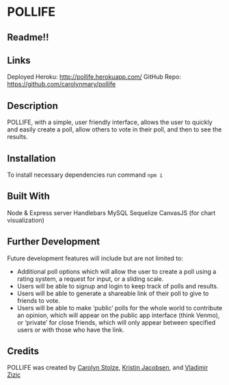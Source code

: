 # POLLIFE
## Readme!!

## Links
Deployed Heroku: http://pollife.herokuapp.com/
GitHub Repo: https://github.com/carolynmary/pollife

## Description
POLLIFE, with a simple, user friendly interface, allows the user to quickly and easily create a poll, allow others to vote in their poll, and then to see the results.

## Installation
To install necessary dependencies run command `npm i`

## Built With
Node & Express server
Handlebars
MySQL
Sequelize
CanvasJS (for chart visualization)

## Further Development
Future development features will include but are not limited to:

- Additional poll options which will allow the user to create a poll using a rating system, a request for input, or a sliding scale. 
- Users will be able to signup and login to keep track of polls and results. 
- Users will be able to generate a shareable link of their poll to give to friends to vote. 
- Users will be able to make ‘public’ polls for the whole world to contribute an opinion, which will appear on the public app interface (think Venmo), or ‘private’ for close friends, which will only appear between specified users or with those who have the link.

## Credits
POLLIFE was created by [Carolyn Stolze](https://github.com/carolynmary), [Kristin Jacobsen](https://github.com/ktinj), and [Vladimir Zizic](https://github.com/Vllaadd)



